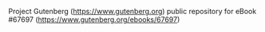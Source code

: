 Project Gutenberg (https://www.gutenberg.org) public repository for
eBook #67697 (https://www.gutenberg.org/ebooks/67697)

